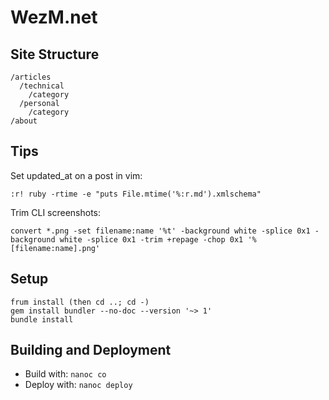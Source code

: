 WezM.net
========

Site Structure
--------------

    /articles
      /technical
        /category
      /personal
        /category
    /about

Tips
----

Set updated_at on a post in vim:

    :r! ruby -rtime -e "puts File.mtime('%:r.md').xmlschema"

Trim CLI screenshots:

    convert *.png -set filename:name '%t' -background white -splice 0x1 -background white -splice 0x1 -trim +repage -chop 0x1 '%[filename:name].png'

Setup
-----

    frum install (then cd ..; cd -)
    gem install bundler --no-doc --version '~> 1'
    bundle install

Building and Deployment
-----------------------

* Build with: `nanoc co`
* Deploy with: `nanoc deploy`
